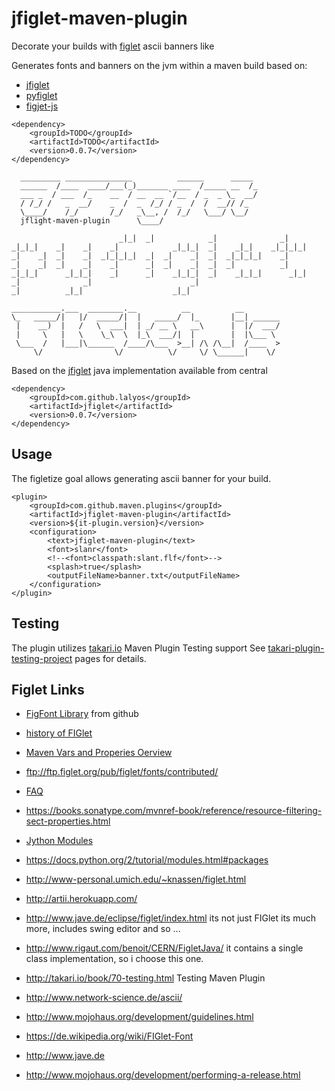 # jfiglet-maven-plugin
Decorate your builds with [figlet](http://www.figlet.org/) ascii banners like

Generates fonts and banners on the jvm within a maven build based on:
- [jfiglet](https://lalyos.github.io/jfiglet/)
- [pyfiglet](https://link)
- [figjet-js](https://linkl)

```
<dependency>
	<groupId>TODO</groupId>
	<artifactId>TODO</artifactId>
	<version>0.0.7</version>
</dependency>
```

```
  _________ _______________          ______      _____
  ______  /____  ____/___(_)_______ ____  /_____ __  /_
  ___ _  / ___  /_    __  / __  __ `/__  / _  _ \_  __/
  / /_/ /   _  __/    _  /  _  /_/ / _  /  /  __// /_  
  \____/    /_/       /_/   _\__, /  /_/   \___/ \__/  
  jflight-maven-plugin      \____/
```

```
                        _|_|  _|            _|              _|
_|_|_|    _|    _|    _|            _|_|_|  _|    _|_|    _|_|_|_|
_|    _|  _|    _|  _|_|_|_|  _|  _|    _|  _|  _|_|_|_|    _|
_|    _|  _|    _|    _|      _|  _|    _|  _|  _|          _|
_|_|_|      _|_|_|    _|      _|    _|_|_|  _|    _|_|_|      _|_|
_|              _|                      _|
_|          _|_|                    _|_|
```

```
___________.___  ________.__          __          __        
\_   _____/|   |/  _____/|  |   _____/  |_       |__| ______
 |    __)  |   /   \  ___|  | _/ __ \   __\      |  |/  ___/
 |     \   |   \    \_\  \  |_\  ___/|  |        |  |\___ \
 \___  /   |___|\______  /____/\___  >__| /\ /\__|  /____  >
     \/                \/          \/     \/ \______|    \/
```


Based on the [jfiglet](https://lalyos.github.io/jfiglet/) java implementation available from central
```
<dependency>
	<groupId>com.github.lalyos</groupId>
	<artifactId>jfiglet</artifactId>
	<version>0.0.7</version>
</dependency>
```

## Usage
The figletize goal allows generating ascii banner for your build.
```
<plugin>
    <groupId>com.github.maven.plugins</groupId>
    <artifactId>jfiglet-maven-plugin</artifactId>
    <version>${it-plugin.version}</version>
    <configuration>
        <text>jfiglet-maven-plugin</text>
        <font>slanr</font>
        <!--<font>classpath:slant.flf</font>-->
        <splash>true</splash>
        <outputFileName>banner.txt</outputFileName>
    </configuration>
</plugin>
```

## Testing
The plugin utilizes [takari.io](http://takari.io/) Maven Plugin Testing support
See [takari-plugin-testing-project](https://github.com/takari/takari-plugin-testing-project/blob/master/testproperties.md) pages for details.

## Figlet Links
- [FigFont Library](https://github.com/cmatsuoka/figlet-fonts) from github
- [history of FIGlet](http://www.figlet.org/figlet_history.html)
- [Maven Vars and Properies Oerview](https://github.com/cko/predefined_maven_properties/blob/master/README.md)
- ftp://ftp.figlet.org/pub/figlet/fonts/contributed/
- [FAQ](http://www-personal.umich.edu/~knassen/ians.faq.html)
- https://books.sonatype.com/mvnref-book/reference/resource-filtering-sect-properties.html

- [Jython Modules](https://docs.python.org/2/tutorial/modules.html)
- https://docs.python.org/2/tutorial/modules.html#packages


- http://www-personal.umich.edu/~knassen/figlet.html
- http://artii.herokuapp.com/
- http://www.jave.de/eclipse/figlet/index.html its not just FIGlet its  much more, includes swing editor and so ...
- http://www.rigaut.com/benoit/CERN/FigletJava/ it contains a single class implementation, so i choose this one.
- http://takari.io/book/70-testing.html Testing Maven Plugin
- http://www.network-science.de/ascii/

- http://www.mojohaus.org/development/guidelines.html
- https://de.wikipedia.org/wiki/FIGlet-Font
- http://www.jave.de
- http://www.mojohaus.org/development/performing-a-release.html
